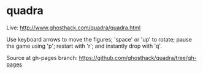 quadra
======

Live: http://www.ghosthack.com/quadra/quadra.html

Use keyboard arrows to move the figures;
'space' or 'up' to rotate;
pause the game using 'p';
restart with 'r';
and instantly drop with 'q'.

Source at gh-pages branch: https://github.com/ghosthack/quadra/tree/gh-pages
